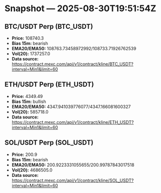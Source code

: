 # Snapshot — 2025-08-30T19:51:54Z

## BTC/USDT Perp (BTC_USDT)
- **Price:** 108740.3
- **Bias 15m:** bearish
- **EMA20/EMA50:** 108763.73458972992/108733.71926762539
- **Vol(20):** 1737257.0
- **Data source:** https://contract.mexc.com/api/v1/contract/kline/BTC_USDT?interval=Min1&limit=60

## ETH/USDT Perp (ETH_USDT)
- **Price:** 4349.49
- **Bias 15m:** bullish
- **EMA20/EMA50:** 4347.941039776077/4347.166081600327
- **Vol(20):** 585718.0
- **Data source:** https://contract.mexc.com/api/v1/contract/kline/ETH_USDT?interval=Min1&limit=60

## SOL/USDT Perp (SOL_USDT)
- **Price:** 200.9
- **Bias 15m:** bearish
- **EMA20/EMA50:** 200.9223331055655/200.99787843017518
- **Vol(20):** 4686505.0
- **Data source:** https://contract.mexc.com/api/v1/contract/kline/SOL_USDT?interval=Min1&limit=60
